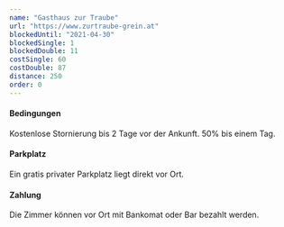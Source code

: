 ```yaml
---
name: "Gasthaus zur Traube"
url: "https://www.zurtraube-grein.at"
blockedUntil: "2021-04-30"
blockedSingle: 1
blockedDouble: 11
costSingle: 60
costDouble: 87
distance: 250
order: 0
---
```


#### Bedingungen

Kostenlose Stornierung bis 2 Tage vor der Ankunft. 50% bis einem Tag.

#### Parkplatz

Ein gratis privater Parkplatz liegt direkt vor Ort.

#### Zahlung

Die Zimmer können vor Ort mit Bankomat oder Bar bezahlt werden.
